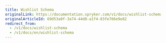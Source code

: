 ```yaml
---
title: Wishlist Schema
originalLink: https://documentation.spryker.com/v1/docs/wishlist-schema
originalArticleId: 69d53a0f-3a74-44d8-a1f4-83fe766e9e82
redirect_from:
  - /v1/docs/wishlist-schema
  - /v1/docs/en/wishlist-schema
---
```



